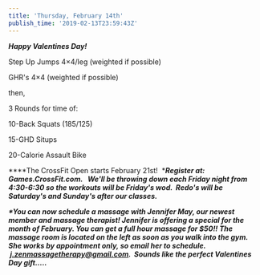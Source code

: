 ```yaml
---
title: 'Thursday, February 14th'
publish_time: '2019-02-13T23:59:43Z'
---
```


***Happy Valentines Day!***

Step Up Jumps 4×4/leg (weighted if possible)

GHR's 4×4 (weighted if possible)

then,

3 Rounds for time of:

10-Back Squats (185/125)

15-GHD Situps

20-Calorie Assault Bike

***\*The CrossFit Open starts February 21st!  ****Register at:
Games.CrossFit.com.   We'll be throwing down each Friday night from
4:30-6:30 so the workouts will be Friday's wod.  Redo's will be
Saturday's and Sunday's after our classes.***

***\*You can now schedule a massage with Jennifer May, our newest member
and massage therapist! Jennifer is offering a special for the month of
February. You can get a full hour massage for \$50!! The massage room is
located on the left as soon as you walk into the gym. She works by
appointment only, so email her to schedule.
 <j.zenmassagetherapy@gmail.com>.  Sounds like the perfect Valentines
Day gift.....***

